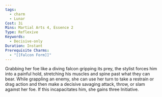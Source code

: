 ```yaml
---
tags:
  - charm
  - Lunar
Cost: 3i
Mins: Martial Arts 4, Essence 2
Type: Reflexive
Keywords:
  - Decisive-only
Duration: Instant
Prerequisite Charms:
  - "[[Falcon Form]]"
---
```

Grabbing her foe like a diving falcon gripping its prey, the stylist forces him into a painful hold, stretching his muscles and spine past what they can bear. While grappling an enemy, she can use her turn to take a restrain or drag action and then make a decisive savaging attack, throw, or slam against her foe. If this incapacitates him, she gains three Initiative.
